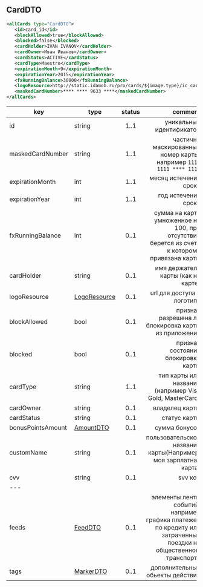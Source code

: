 ## CardDTO

```xml
<allCards type="CardDTO">
   <id>card_id</id>
   <blockAllowed>true</blockAllowed>
   <blocked>false</blocked>
   <cardHolder>IVAN IVANOV</cardHolder>
   <cardOwner>Иван Иванов</cardOwner>
   <cardStatus>ACTIVE</cardStatus>
   <cardType>Maestro</cardType>
   <expirationMonth>9</expirationMonth>
   <expirationYear>2015</expirationYear>
   <fxRunningBalance>30000</fxRunningBalance>
   <logoResource>http://static.idamob.ru/pro/cards/${image.type}/ic_card_bg.png</logoResource>
   <maskedCardNumber>**** **** 9633 ****</maskedCardNumber>
</allCards>
```

key | type | status | comment
--- | ---- | :----: | ---:
id | string | 1..1 | уникальный идентификатор
maskedCardNumber | string | 1..1 | частично маскированный номер карты, например <code>1111 1111 **** 1111</code>
expirationMonth | int | 1..1 | месяц истечения срока
expirationYear | int | 1..1 | год истечения срока
fxRunningBalance | int | 0..1 | сумма на карте умноженное на 100, при отсутствии берется из счета к которому привязана карты
cardHolder | string | 0..1 | имя держателя карты (как на карте)
logoResource | [LogoResource](#logoresource) | 0..1 | url для доступа к логотипу
blockAllowed | bool | 0..1 | признак разрешена ли блокировка карты из приложения
blocked | bool | 0..1 | признак состояния блокировки карты
cardType | string | 1..1 | тип карты или название (например Visa Gold, MasterCard)
cardOwner | string | 0..1 | владелец карты
cardStatus | string | 0..1 | статус карты
bonusPointsAmount | [AmountDTO](#amountdto) | 0..1 | сумма бонусов
customName | string | 0..1 | пользовательское название карты(Например, моя зарплатная карта)
cvv | string | 0..1 | svv код
--- |||
feeds | [FeedDTO](#feeddto) | 0..1 | элементы ленты событий, например графика платежей по кредиту или затраченные поездки на общественном транспорте
tags | [MarkerDTO](#markerdto) | 0..1 | дополнительные обьекты действий
